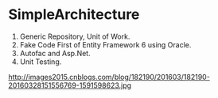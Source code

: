 # SimpleArchitecture
1. Generic Repository, Unit of Work.
2. Fake Code First of Entity Framework 6 using Oracle.
3. Autofac and Asp.Net.
4. Unit Testing.

http://images2015.cnblogs.com/blog/182190/201603/182190-20160328151556769-1591598623.jpg